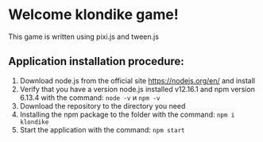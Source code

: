 # Welcome klondike game! #

This game is written using pixi.js and tween.js

## Application installation procedure:
1. Download node.js from the official site https://nodejs.org/en/ and install
2. Verify that you have a version node.js installed v12.16.1 and npm version 6.13.4 with the command: ```node -v``` и ```npm -v```
3. Download the repository to the directory you need
4. Installing the npm package to the folder with the command: ```npm i klondike```
5. Start the application with the command: ```npm start```
